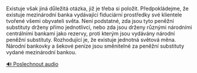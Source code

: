
Existuje však jiná důležitá otázka, již je třeba si položit. Předpokládejme, že existuje mezinárodní banka vydávající fiduciární prostředky své klientele tvořené všemi obyvateli světa. Není podstatné, zda jsou tyto peněžní substituty drženy přímo jednotlivci, nebo zda jsou drženy různými národními centrálními bankami jako rezervy, proti kterým jsou vydávány národní peněžní substituty. Rozhodující je, že existuje jednotná světová měna. Národní bankovky a šekové peníze jsou směnitelné za peněžní substituty vydané mezinárodní bankou.

[🔊 Poslechnout audio](/data/7-paragraphs/audio/chapter_87/para_001-Existuje-vak-jin-dleit-otzka-ji-je-teba-s.mp3)
